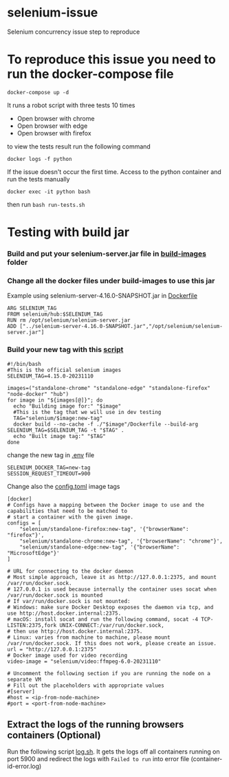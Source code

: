 # selenium-issue
Selenium concurrency issue step to reproduce

# To reproduce this issue  you need to run the docker-compose file
````
docker-compose up -d
````
It runs a robot script with three tests 10 times
- Open browser with chrome
- Open browser with edge
- Open browser with firefox

to view the tests result run the following command
````
docker logs -f python
````

If the issue doesn't occur the first time. Access to the python container and run the tests manually
````
docker exec -it python bash
````

then run ```` bash run-tests.sh ````

# Testing with build jar
### Build and put your selenium-server.jar file in [build-images](build-images) folder
### Change all the docker files under build-images  to use this jar

Example using selenium-server-4.16.0-SNAPSHOT.jar in [Dockerfile](build-images/hub/Dockerfile)
````
ARG SELENIUM_TAG
FROM selenium/hub:$SELENIUM_TAG
RUN rm /opt/selenium/selenium-server.jar
ADD ["../selenium-server-4.16.0-SNAPSHOT.jar","/opt/selenium/selenium-server.jar"]
````

### Build your new tag with this [script](build-images/build-images.sh) 

````
#!/bin/bash
#This is the official selenium images
SELENIUM_TAG=4.15.0-20231110

images=("standalone-chrome" "standalone-edge" "standalone-firefox" "node-docker" "hub")
for image in "${images[@]}"; do
  echo "Building image for:" "$image"
  #This is the tag that we will use in dev testing
  TAG="selenium/$image:new-tag"
  docker build --no-cache -f ./"$image"/Dockerfile --build-arg SELENIUM_TAG=$SELENIUM_TAG -t "$TAG" .
  echo "Built image tag:" "$TAG"
done
````

change the new tag in [.env](.env)  file

````
SELENIUM_DOCKER_TAG=new-tag
SESSION_REQUEST_TIMEOUT=900
````

Change also the [config.toml](config.toml) image tags

````
[docker]
# Configs have a mapping between the Docker image to use and the capabilities that need to be matched to
# start a container with the given image.
configs = [
    "selenium/standalone-firefox:new-tag", '{"browserName": "firefox"}',
    "selenium/standalone-chrome:new-tag", '{"browserName": "chrome"}',
    "selenium/standalone-edge:new-tag", '{"browserName": "MicrosoftEdge"}'
]

# URL for connecting to the docker daemon
# Most simple approach, leave it as http://127.0.0.1:2375, and mount /var/run/docker.sock.
# 127.0.0.1 is used because internally the container uses socat when /var/run/docker.sock is mounted
# If var/run/docker.sock is not mounted:
# Windows: make sure Docker Desktop exposes the daemon via tcp, and use http://host.docker.internal:2375.
# macOS: install socat and run the following command, socat -4 TCP-LISTEN:2375,fork UNIX-CONNECT:/var/run/docker.sock,
# then use http://host.docker.internal:2375.
# Linux: varies from machine to machine, please mount /var/run/docker.sock. If this does not work, please create an issue.
url = "http://127.0.0.1:2375"
# Docker image used for video recording
video-image = "selenium/video:ffmpeg-6.0-20231110"

# Uncomment the following section if you are running the node on a separate VM
# Fill out the placeholders with appropriate values
#[server]
#host = <ip-from-node-machine>
#port = <port-from-node-machine>
````



## Extract the logs of the running browsers containers (Optional)
Run the following script [log.sh](logs.sh). 
It gets the logs off all containers running on port 5900  and redirect the logs with  ````Failed to run````  into error file (container-id-error.log)